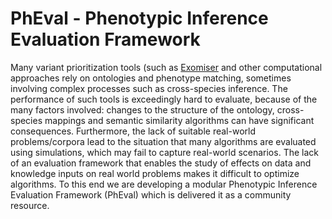 # PhEval - Phenotypic Inference Evaluation Framework

Many variant prioritization tools (such as [Exomiser](https://exomiser.readthedocs.io/) and other computational approaches rely on ontologies and phenotype matching, sometimes involving complex processes such as cross-species inference. The performance of such tools is exceedingly hard to evaluate, because of the many factors involved: changes to the structure of the ontology, cross-species mappings and semantic similarity algorithms can have significant consequences. Furthermore, the lack of suitable real-world problems/corpora lead to the situation that many algorithms are evaluated using simulations, which may fail to capture real-world scenarios. The lack of an evaluation framework that enables the study of effects on data and knowledge inputs on real world problems makes it difficult to optimize algorithms. To this end we are developing a modular Phenotypic Inference Evaluation Framework (PhEval) which is delivered it as a community resource.